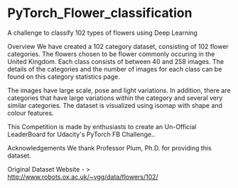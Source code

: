 # PyTorch_Flower_classification
A challenge to classify 102 types of flowers using Deep Learning

Overview We have created a 102 category dataset, consisting of 102 flower categories. The flowers chosen to be flower commonly occuring in the United Kingdom. Each class consists of between 40 and 258 images. The details of the categories and the number of images for each class can be found on this category statistics page.

The images have large scale, pose and light variations. In addition, there are categories that have large variations within the category and several very similar categories. The dataset is visualized using isomap with shape and colour features.

This Competition is made by enthusiasts to create an Un-Official LeaderBoard for Udacity's PyTorch FB Challenge..

Acknowledgements
We thank Professor Plum, Ph.D. for providing this dataset.

Original Dataset Website - > http://www.robots.ox.ac.uk/~vgg/data/flowers/102/
